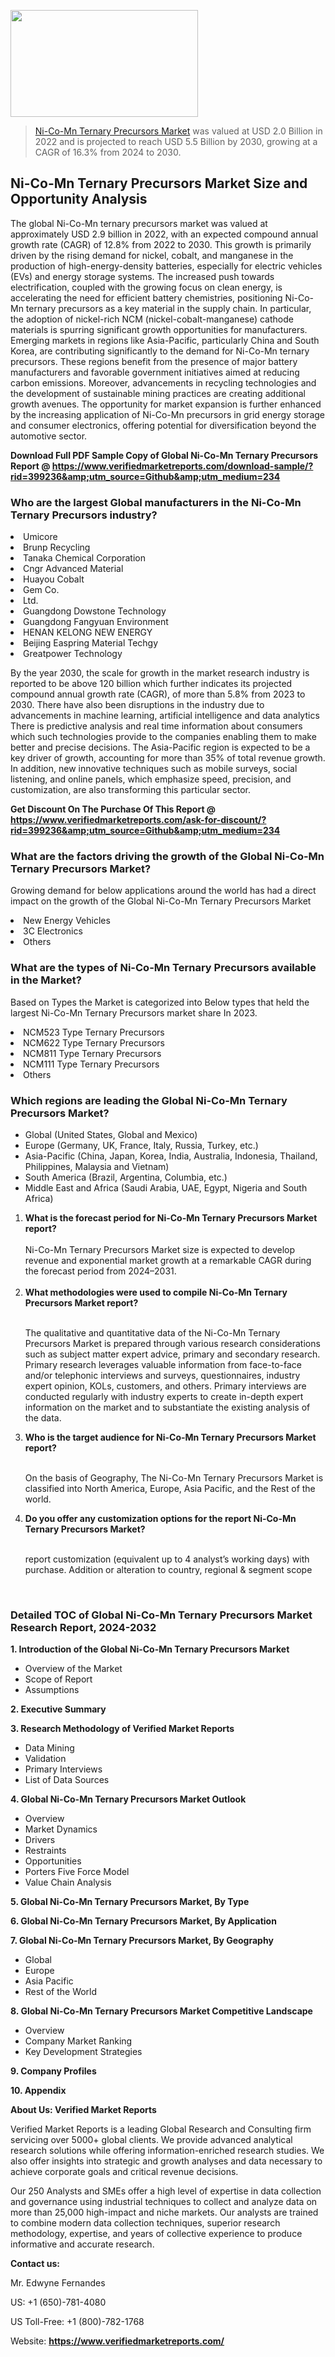 <img src="https://ffe5etoiles.com/wp-content/uploads/2024/12/MST1-300x171.png" alt="" width="300" height="171" class="alignnone size-medium wp-image-20088" /><blockquote><p><p><a href="https://www.verifiedmarketreports.com/download-sample/?rid=399236&utm_source=Github&utm_medium=234" target="_blank">Ni-Co-Mn Ternary Precursors Market</a> was valued at USD 2.0 Billion in 2022 and is projected to reach USD 5.5 Billion by 2030, growing at a CAGR of 16.3% from 2024 to 2030.</p></blockquote><p><h2>Ni-Co-Mn Ternary Precursors Market Size and Opportunity Analysis</h2>The global Ni-Co-Mn ternary precursors market was valued at approximately USD 2.9 billion in 2022, with an expected compound annual growth rate (CAGR) of 12.8% from 2022 to 2030. This growth is primarily driven by the rising demand for nickel, cobalt, and manganese in the production of high-energy-density batteries, especially for electric vehicles (EVs) and energy storage systems. The increased push towards electrification, coupled with the growing focus on clean energy, is accelerating the need for efficient battery chemistries, positioning Ni-Co-Mn ternary precursors as a key material in the supply chain. In particular, the adoption of nickel-rich NCM (nickel-cobalt-manganese) cathode materials is spurring significant growth opportunities for manufacturers. Emerging markets in regions like Asia-Pacific, particularly China and South Korea, are contributing significantly to the demand for Ni-Co-Mn ternary precursors. These regions benefit from the presence of major battery manufacturers and favorable government initiatives aimed at reducing carbon emissions. Moreover, advancements in recycling technologies and the development of sustainable mining practices are creating additional growth avenues. The opportunity for market expansion is further enhanced by the increasing application of Ni-Co-Mn precursors in grid energy storage and consumer electronics, offering potential for diversification beyond the automotive sector.</p><p class=""><strong>Download Full PDF Sample Copy of Global Ni-Co-Mn Ternary Precursors Report @ <a href="https://www.verifiedmarketreports.com/download-sample/?rid=399236&amp;utm_source=Github&amp;utm_medium=234" target="_blank">https://www.verifiedmarketreports.com/download-sample/?rid=399236&amp;utm_source=Github&amp;utm_medium=234</a></strong></p><h3 id="" class="">Who are the largest Global manufacturers in the Ni-Co-Mn Ternary Precursors industry?</h3><p><li>Umicore</li><li> Brunp Recycling</li><li> Tanaka Chemical Corporation</li><li> Cngr Advanced Material</li><li> Huayou Cobalt</li><li> Gem Co.</li><li>Ltd.</li><li> Guangdong Dowstone Technology</li><li> Guangdong Fangyuan Environment</li><li> HENAN KELONG NEW ENERGY</li><li> Beijing Easpring Material Techgy</li><li> Greatpower Technology</li></p><div class=""><div class="" dir="" data-message-author-role="" data-message-id="" data-message-model-slug=""><div class=""><div class=""><div class=""><div class="" dir="" data-message-author-role="" data-message-id="" data-message-model-slug=""><div class=""><div class=""><p>By the year 2030, the scale for growth in the market research industry is reported to be above 120 billion which further indicates its projected compound annual growth rate (CAGR), of more than 5.8% from 2023 to 2030. There have also been disruptions in the industry due to advancements in machine learning, artificial intelligence and data analytics There is predictive analysis and real time information about consumers which such technologies provide to the companies enabling them to make better and precise decisions. The Asia-Pacific region is expected to be a key driver of growth, accounting for more than 35% of total revenue growth. In addition, new innovative techniques such as mobile surveys, social listening, and online panels, which emphasize speed, precision, and customization, are also transforming this particular sector.</p><p><strong>Get Discount On The Purchase Of This Report @&nbsp; <a href="https://www.verifiedmarketreports.com/ask-for-discount/?rid=399236&amp;utm_source=Github&amp;utm_medium=234" target="_blank">https://www.verifiedmarketreports.com/ask-for-discount/?rid=399236&amp;utm_source=Github&amp;utm_medium=234</a></strong></p></div></div></div></div></div></div></div></div><h3 id="" class="">What are the factors driving the growth of the Global Ni-Co-Mn Ternary Precursors Market?</h3><p id="" class="">Growing demand for below applications around the world has had a direct impact on the growth of the Global Ni-Co-Mn Ternary Precursors Market</p><p id="" class=""><li>New Energy Vehicles</li><li> 3C Electronics</li><li> Others</li></p><h3 id="" class="">What are the types of Ni-Co-Mn Ternary Precursors available in the Market?</h3><p id="" class="">Based on Types the Market is categorized into Below types that held the largest Ni-Co-Mn Ternary Precursors market share In 2023.</p><p id="" class=""><li>NCM523 Type Ternary Precursors</li><li> NCM622 Type Ternary Precursors</li><li> NCM811 Type Ternary Precursors</li><li> NCM111 Type Ternary Precursors</li><li> Others</li></p><h3 id="" class="">Which regions are leading the Global Ni-Co-Mn Ternary Precursors Market?</h3><ul><li>Global (United States, Global and Mexico)</li><li>Europe (Germany, UK, France, Italy, Russia, Turkey, etc.)</li><li>Asia-Pacific (China, Japan, Korea, India, Australia, Indonesia, Thailand, Philippines, Malaysia and Vietnam)</li><li>South America (Brazil, Argentina, Columbia, etc.)</li><li>Middle East and Africa (Saudi Arabia, UAE, Egypt, Nigeria and South Africa)</li></ul><p><ol><li><strong>What is the forecast period for Ni-Co-Mn Ternary Precursors Market report?<br /></strong><br /><span data-sheets-root="1" data-sheets-value="{&quot;1&quot;:2,&quot;2&quot;:&quot;XXXX size is expected to develop revenue and exponential market growth at a remarkable CAGR during the forecast period from 2024&ndash;2030.&quot;}" data-sheets-userformat="{&quot;2&quot;:12674,&quot;4&quot;:{&quot;1&quot;:2,&quot;2&quot;:16776960},&quot;10&quot;:2,&quot;11&quot;:0,&quot;15&quot;:&quot;Arial&quot;,&quot;16&quot;:12}">Ni-Co-Mn Ternary Precursors Market size is expected to develop revenue and exponential market growth at a remarkable CAGR during the forecast period from 2024&ndash;2031.</span><br /><br /></li><li><strong>What methodologies were used to compile Ni-Co-Mn Ternary Precursors Market report?<br /><br /></strong><p>The qualitative and quantitative data of the&nbsp;Ni-Co-Mn Ternary Precursors Market is prepared through various research considerations such as subject matter expert advice, primary and secondary research. Primary research leverages valuable information from face-to-face and/or telephonic interviews and surveys, questionnaires, industry expert opinion, KOLs, customers, and others. Primary interviews are conducted regularly with industry experts to create in-depth expert information on the market and to substantiate the existing analysis of the data.&nbsp;</p></li><li><strong>Who is the target audience for Ni-Co-Mn Ternary Precursors Market report?<br /><br /></strong><p>On the basis of Geography, The&nbsp;Ni-Co-Mn Ternary Precursors Market is classified into North America, Europe, Asia Pacific, and the Rest of the world.</p></li><li><strong>Do you offer any customization options for the report Ni-Co-Mn Ternary Precursors Market?<br /><br /></strong><p>report customization (equivalent up to 4 analyst&rsquo;s working days) with purchase. Addition or alteration to country, regional &amp; segment scope</p><p>&nbsp;</p></li></ol></p><h3 id="" class="">Detailed TOC of Global Ni-Co-Mn Ternary Precursors Market Research Report, 2024-2032</h3><p id="" class=""><strong>1. Introduction of the Global Ni-Co-Mn Ternary Precursors Market</strong></p><ul><li>Overview of the Market</li><li>Scope of Report</li><li>Assumptions</li></ul><p id="" class=""><strong>2. Executive Summary</strong></p><p id="" class=""><strong>3. Research Methodology of&nbsp;Verified Market Reports</strong></p><ul><li>Data Mining</li><li>Validation</li><li>Primary Interviews</li><li>List of Data Sources</li></ul><p id="" class=""><strong>4. Global Ni-Co-Mn Ternary Precursors Market Outlook</strong></p><ul><li>Overview</li><li>Market Dynamics</li><li>Drivers</li><li>Restraints</li><li>Opportunities</li><li>Porters Five Force Model</li><li>Value Chain Analysis</li></ul><p id="" class=""><strong>5. Global Ni-Co-Mn Ternary Precursors Market, By&nbsp;Type</strong></p><p id="" class=""><strong>6. Global Ni-Co-Mn Ternary Precursors Market, By Application</strong></p><p id="" class=""><strong>7. Global Ni-Co-Mn Ternary Precursors Market, By Geography</strong></p><ul><li>Global</li><li>Europe</li><li>Asia Pacific</li><li>Rest of the World</li></ul><p id="" class=""><strong>8. Global Ni-Co-Mn Ternary Precursors Market Competitive Landscape</strong></p><ul><li>Overview</li><li>Company Market Ranking</li><li>Key Development Strategies</li></ul><p id="" class=""><strong>9. Company Profiles</strong></p><p id="" class=""><strong>10. Appendix</strong></p><p id="" class=""><strong>About Us: Verified Market Reports</strong></p><p id="" class="">Verified Market Reports is a leading Global Research and Consulting firm servicing over 5000+ global clients. We provide advanced analytical research solutions while offering information-enriched research studies. We also offer insights into strategic and growth analyses and data necessary to achieve corporate goals and critical revenue decisions.</p><p id="" class="">Our 250 Analysts and SMEs offer a high level of expertise in data collection and governance using industrial techniques to collect and analyze data on more than 25,000 high-impact and niche markets. Our analysts are trained to combine modern data collection techniques, superior research methodology, expertise, and years of collective experience to produce informative and accurate research.</p><p id="" class=""><strong>Contact us:</strong></p><p id="" class="">Mr. Edwyne Fernandes</p><p id="" class="">US: +1 (650)-781-4080</p><p id="" class="">US Toll-Free: +1 (800)-782-1768</p><p id="" class="">Website: <a target="" data-test-app-aware-link=""><strong>https://www.verifiedmarketreports.com/</strong></a></p>
